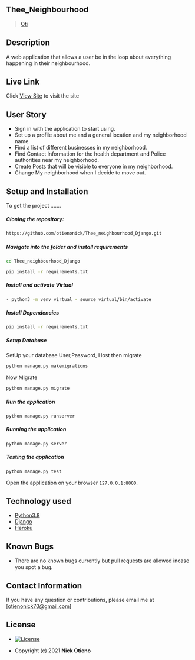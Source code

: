 ## Thee_Neighbourhood

>[Oti](https://github.com/otienonick)  
  
## Description  
A web application that allows a user be in the loop about everything happening in their neighbourhood.
##  Live Link  
 Click [View Site]()  to visit the site

## User Story  


* Sign in with the application to start using.
* Set up a profile about me and a general location and my neighborhood name.
* Find a list of different businesses in my neighborhood.
* Find Contact Information for the health department and Police authorities near my neighborhood.
* Create Posts that will be visible to everyone in my neighborhood.
* Change My neighborhood when I decide to move out.


## Setup and Installation  
To get the project .......  

##### Cloning the repository:  
 ```bash 
 https://github.com/otienonick/Thee_neighbourhood_Django.git 

```
##### Navigate into the folder and install requirements  

 ```bash 
cd Thee_neighbourhood_Django 

pip install -r requirements.txt 

```
##### Install and activate Virtual  
 ```bash 
- python3 -m venv virtual - source virtual/bin/activate  
```  
##### Install Dependencies  
 ```bash 
 pip install -r requirements.txt 
```  
 ##### Setup Database  
  SetUp your database User,Password, Host then  migrate  
 ```bash 
python manage.py makemigrations 

 ``` 
 Now Migrate  
 ```bash 
 python manage.py migrate 
```
##### Run the application  
 ```bash 
 python manage.py runserver 
``` 
##### Running the application  
 ```bash 
 python manage.py server 
```
##### Testing the application  
 ```bash 
 python manage.py test 
```
Open the application on your browser `127.0.0.1:8000`.  


## Technology used  

* [Python3.8](https://www.python.org/)  
* [Django ](https://docs.djangoproject.com/en/2.2/)  
* [Heroku](https://heroku.com)  


## Known Bugs  
* There are no known bugs currently but pull requests are allowed incase you spot a bug.

## Contact Information   
If you have any question or contributions, please email me at [otienonick70@gmail.com]  

## License 

* [![License](https://img.shields.io/packagist/l/loopline-systems/closeio-api-wrapper.svg)](https://github.com/otienonick/Thee_neighbourhood_Django/blob/master/LICENSE)  

* Copyright (c) 2021 **Nick Otieno**